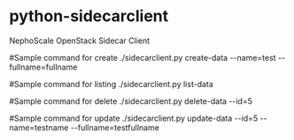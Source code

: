# python-sidecarclient
NephoScale OpenStack Sidecar Client

#Sample command for create
./sidecarclient.py create-data --name=test --fullname=fullname

#Sample command for listing
./sidecarclient.py list-data

#Sample command for delete
./sidecarclient.py delete-data --id=5

#Sample command for update
./sidecarclient.py update-data   --id=5 --name=testname --fullname=testfullname
